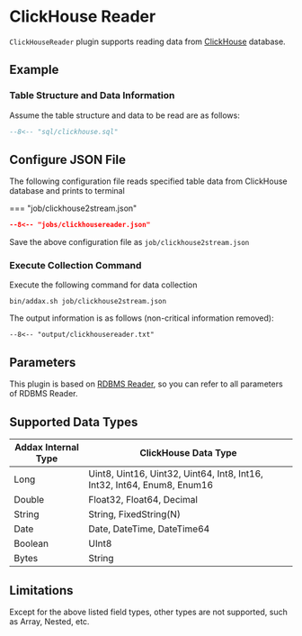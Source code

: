 # ClickHouse Reader

`ClickHouseReader` plugin supports reading data from [ClickHouse](https://clickhouse.tech) database.

## Example

### Table Structure and Data Information

Assume the table structure and data to be read are as follows:

```sql
--8<-- "sql/clickhouse.sql"
```

## Configure JSON File

The following configuration file reads specified table data from ClickHouse database and prints to terminal

=== "job/clickhouse2stream.json"

```json
--8<-- "jobs/clickhousereader.json"
```

Save the above configuration file as `job/clickhouse2stream.json`

### Execute Collection Command

Execute the following command for data collection

```shell
bin/addax.sh job/clickhouse2stream.json
```

The output information is as follows (non-critical information removed):

```
--8<-- "output/clickhousereader.txt"
```

## Parameters

This plugin is based on [RDBMS Reader](../rdbmsreader), so you can refer to all parameters of RDBMS Reader.

## Supported Data Types

| Addax Internal Type | ClickHouse Data Type                                                    |
| ------------------- | ----------------------------------------------------------------------- |
| Long                | Uint8, Uint16, Uint32, Uint64, Int8, Int16, Int32, Int64, Enum8, Enum16 |
| Double              | Float32, Float64, Decimal                                               |
| String              | String, FixedString(N)                                                  |
| Date                | Date, DateTime, DateTime64                                              |
| Boolean             | UInt8                                                                   |
| Bytes               | String                                                                  |

## Limitations

Except for the above listed field types, other types are not supported, such as Array, Nested, etc.